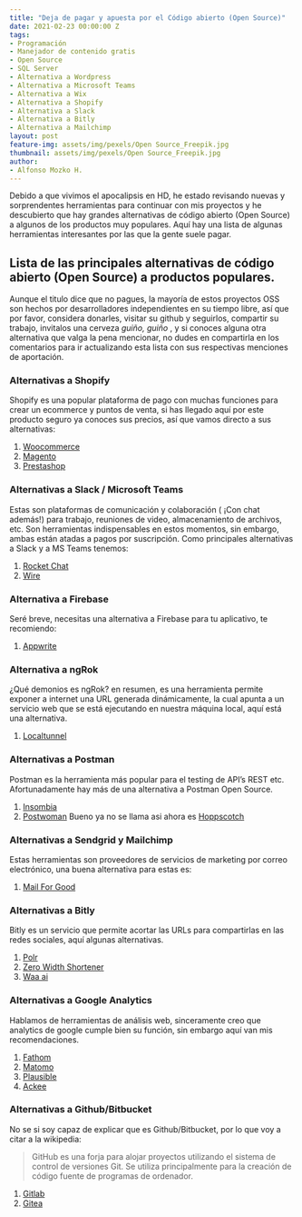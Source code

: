 ```yaml
---
title: "Deja de pagar y apuesta por el Código abierto (Open Source)"
date: 2021-02-23 00:00:00 Z
tags:
- Programación
- Manejador de contenido gratis
- Open Source
- SQL Server 
- Alternativa a Wordpress
- Alternativa a Microsoft Teams
- Alternativa a Wix
- Alternativa a Shopify
- Alternativa a Slack
- Alternativa a Bitly
- Alternativa a Mailchimp
layout: post
feature-img: assets/img/pexels/Open Source_Freepik.jpg
thumbnail: assets/img/pexels/Open Source_Freepik.jpg
author:
- Alfonso Mozko H.
---
```

Debido a que vivimos el apocalipsis en HD, he estado revisando nuevas y sorprendentes herramientas para continuar con mis proyectos y he descubierto que hay grandes alternativas de código abierto (Open Source) a algunos de los productos muy populares. Aquí hay una lista de algunas herramientas interesantes por las que la gente suele pagar.

## Lista de las principales alternativas de código abierto (Open Source) a productos populares.

Aunque el titulo dice que no pagues, la mayoría de estos proyectos OSS son hechos por desarrolladores independientes en su tiempo libre, así que por favor, considera donarles, visitar su github y seguirlos, compartir su trabajo, invitalos una cerveza *guiño, guiño* , y si conoces alguna otra alternativa que valga la pena mencionar, no dudes en compartirla en los comentarios para ir actualizando esta lista con sus respectivas menciones de aportación.

### Alternativas a Shopify
Shopify es una popular plataforma de pago con muchas funciones para crear un ecommerce y puntos de venta, si has llegado aquí por este producto seguro ya conoces sus precios, así que vamos directo a sus alternativas: 

1. [Woocommerce](https://woocommerce.com/)
2. [Magento](https://magento.com/)
3. [Prestashop](https://www.prestashop.com/en)

### Alternativas a Slack / Microsoft Teams
Estas son plataformas de comunicación y colaboración ( ¡Con chat además!) para trabajo, reuniones de video, almacenamiento de archivos, etc. Son herramientas indispensables en estos momentos, sin embargo,  ambas están atadas a pagos por suscripción. Como principales alternativas a Slack y a MS Teams tenemos:

1. [Rocket Chat](https://rocket.chat/)
2. [Wire](https://wire.com/en/)

### Alternativa a Firebase
Seré breve, necesitas una alternativa a Firebase para tu aplicativo, te recomiendo:

1. [Appwrite](https://appwrite.io/)

### Alternativa a ngRok
¿Qué demonios es ngRok? en resumen, es una herramienta permite exponer a internet una URL generada dinámicamente, la cual apunta a un servicio web que se está ejecutando en nuestra máquina local, aquí está una alternativa.

1. [Localtunnel](https://github.com/localtunnel/localtunnel)

### Alternativas a Postman
Postman es la herramienta más popular para el testing de API’s REST etc. Afortunadamente hay más de una alternativa a Postman Open Source.

1. [Insombia](https://insomnia.rest/)
2. [Postwoman](https://postwoman.io/) Bueno ya no se llama asi ahora es [Hoppscotch](https://hoppscotch.io/)

### Alternativas a Sendgrid y Mailchimp
Estas herramientas son proveedores de servicios de marketing por correo electrónico, una buena alternativa para estas es:

1. [Mail For Good](https://mail-for-good.netlify.app/)

### Alternativas a Bitly
Bitly es un servicio que permite acortar las URLs para compartirlas en las redes sociales, aquí algunas alternativas.

1. [Polr](https://polrproject.org/)
2. [Zero Width Shortener](https://zws.im/)
3. [Waa ai](https://waa.ai/)

### Alternativas a Google Analytics 
Hablamos de herramientas de análisis web, sinceramente creo que analytics de google cumple bien su función, sin embargo aquí van mis recomendaciones.

1. [Fathom](https://usefathom.com/)
2. [Matomo](https://matomo.org/)
3. [Plausible](https://plausible.io/)
4. [Ackee](https://ackee.electerious.com/)

### Alternativas a Github/Bitbucket
No se si soy capaz de explicar que es Github/Bitbucket, por lo que voy a citar a la wikipedia:

> GitHub es una forja para alojar proyectos utilizando el sistema de control de versiones Git. 
> Se utiliza principalmente para la creación de código fuente de programas de ordenador.

1. [Gitlab](https://about.gitlab.com/)
2. [Gitea](https://gitea.io/en-us/)
